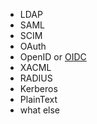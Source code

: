 - LDAP
- SAML
- SCIM
- OAuth
- OpenID or [OIDC](/knowledge/LIP/OIDC)
- XACML
- RADIUS
- Kerberos
- PlainText
- what else